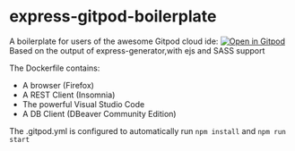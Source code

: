 # express-gitpod-boilerplate
A boilerplate for users of the awesome Gitpod cloud ide:
[![Open in Gitpod](https://gitpod.io/button/open-in-gitpod.svg)](https://gitpod.io/#https://github.com/diessetechnology/express-gitpod-boilerplate)
Based on the output of express-generator,with ejs and SASS support

The Dockerfile contains:
- A browser (Firefox)
- A REST Client (Insomnia)
- The powerful Visual Studio Code
- A DB Client (DBeaver Community Edition)

The .gitpod.yml is configured to automatically run `npm install` and `npm run start`
